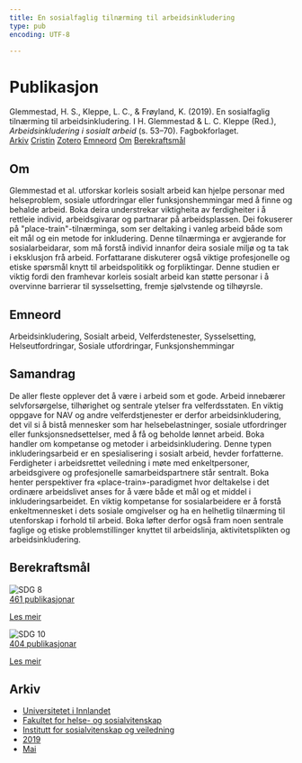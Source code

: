 ```yaml
---
title: En sosialfaglig tilnærming til arbeidsinkludering
type: pub
encoding: UTF-8

---
```

<h1>Publikasjon</h1>
<article id="csl-bib-container-B97TUVHC" class="csl-bib-container">
  <div class="csl-bib-body"> <div class="csl-entry">Glemmestad, H. S., Kleppe, L. C., &#38; Frøyland, K. (2019). En sosialfaglig tilnærming til arbeidsinkludering. I H. Glemmestad &#38; L. C. Kleppe (Red.), <i>Arbeidsinkludering i sosialt arbeid</i> (s. 53–70). Fagbokforlaget.</div> </div>
  <div class="csl-bib-buttons">
    <a href="#taxonomy-article-B97TUVHC" alt="archive" class="csl-bib-button">Arkiv</a>
    <a href="https://app.cristin.no/results/show.jsf?id=1698220" alt="Cristin" class="csl-bib-button">Cristin</a>
    <a href="http://zotero.org/groups/5881554/items/B97TUVHC" alt="Zotero" class="csl-bib-button">Zotero</a>
    <a href="#keywords-article-B97TUVHC" alt="keywords" class="csl-bib-button">Emneord</a>
    <a href="#about-article-B97TUVHC" alt="about_pub" class="csl-bib-button">Om</a>
    <a href="#sdg-article-B97TUVHC" alt="sdg" class="csl-bib-button">Berekraftsmål</a>
  </div>
  <div id="csl-bib-meta-container-B97TUVHC"></div>
</article>
<div id="csl-bib-meta-B97TUVHC" class="csl-bib-meta">
  <article id="about-article-B97TUVHC" class="about_pub-article">
    <h1>Om</h1>
    Glemmestad et al. utforskar korleis sosialt arbeid kan hjelpe personar med helseproblem, sosiale utfordringar eller funksjonshemmingar med å finne og behalde arbeid. Boka deira understrekar viktigheita av ferdigheiter i å rettleie individ, arbeidsgivarar og partnarar på arbeidsplassen. Dei fokuserer på "place-train"-tilnærminga, som ser deltaking i vanleg arbeid både som eit mål og ein metode for inkludering. Denne tilnærminga er avgjerande for sosialarbeidarar, som må forstå individ innanfor deira sosiale miljø og ta tak i eksklusjon frå arbeid. Forfattarane diskuterer også viktige profesjonelle og etiske spørsmål knytt til arbeidspolitikk og forpliktingar. Denne studien er viktig fordi den framhevar korleis sosialt arbeid kan støtte personar i å overvinne barrierar til sysselsetting, fremje sjølvstende og tilhøyrsle.
  </article>
  <article id="keywords-article-B97TUVHC" class="keywords-article">
    <h1>Emneord</h1>
    Arbeidsinkludering, Sosialt arbeid, Velferdstenester, Sysselsetting, Helseutfordringar, Sosiale utfordringar, Funksjonshemmingar
  </article>
  <article id="abstract-article-B97TUVHC" class="abstract-article">
    <h1>Samandrag</h1>
    De aller fleste opplever det å være i arbeid som et gode. Arbeid innebærer selvforsørgelse, tilhørighet og sentrale ytelser fra velferdsstaten. En viktig oppgave for NAV og andre velferdstjenester er derfor arbeidsinkludering, det vil si å bistå mennesker som har helsebelastninger, sosiale utfordringer eller funksjonsnedsettelser, med å få og beholde lønnet arbeid. Boka handler om kompetanse og metoder i arbeidsinkludering. Denne typen inkluderingsarbeid er en spesialisering i sosialt arbeid, hevder forfatterne. Ferdigheter i arbeidsrettet veiledning i møte med enkeltpersoner, arbeidsgivere og profesjonelle samarbeidspartnere står sentralt. Boka henter perspektiver fra «place-train»-paradigmet hvor deltakelse i det ordinære arbeidslivet anses for å være både et mål og et middel i inkluderingsarbeidet. En viktig kompetanse for sosialarbeidere er å forstå enkeltmennesket i dets sosiale omgivelser og ha en helhetlig tilnærming til utenforskap i forhold til arbeid. Boka løfter derfor også fram noen sentrale faglige og etiske problemstillinger knyttet til arbeidslinja, aktivitetsplikten og arbeidsinkludering.
  </article>
  <article id="sdg-article-B97TUVHC" class="sdg-article">
    <h1>Berekraftsmål</h1>
    <div class="sdg-container"><div id="sdg8" class="sdg">
        <img src="{{< params subfolder >}}images/sdg/sdg08_nn.png" class="image" alt="SDG 8">
        <div class="sdg-overlay">
          <a href="{{< params subfolder >}}nn/archive/?sdg=8#archive" class="sdg-publication-count"><span>461</span> publikasjonar</a>
          <p><a href="https://fn.no/om-fn/fns-baerekraftsmaal/anstendig-arbeid-og-oekonomisk-vekst?lang=nno-NO" class="sdg-read-more">Les meir</a></p>
        </div>
      </div> <div id="sdg10" class="sdg">
        <img src="{{< params subfolder >}}images/sdg/sdg10_nn.png" class="image" alt="SDG 10">
        <div class="sdg-overlay">
          <a href="{{< params subfolder >}}nn/archive/?sdg=10#archive" class="sdg-publication-count"><span>404</span> publikasjonar</a>
          <p><a href="https://fn.no/om-fn/fns-baerekraftsmaal/mindre-ulikhet?lang=nno-NO" class="sdg-read-more">Les meir</a></p>
        </div>
      </div></div>
  </article>
  <article id="taxonomy-article-B97TUVHC" class="taxonomy-article">
    <h1>Arkiv</h1>
    <ul>
      <li><a href="{{< params subfolder >}}nn/archive/?key=3DCRN523">Universitetet i Innlandet</a></li>
      <li><a href="{{< params subfolder >}}nn/archive/?key=IDKFS3MX">Fakultet for helse- og sosialvitenskap</a></li>
      <li><a href="{{< params subfolder >}}nn/archive/?key=CU4VFGCV">Institutt for sosialvitenskap og veiledning</a></li>
      <li><a href="{{< params subfolder >}}nn/archive/?key=SIJIUZDU">2019</a></li>
      <li><a href="{{< params subfolder >}}nn/archive/?key=W6SUG4BM">Mai</a></li>
    </ul>
  </article>
</div>
